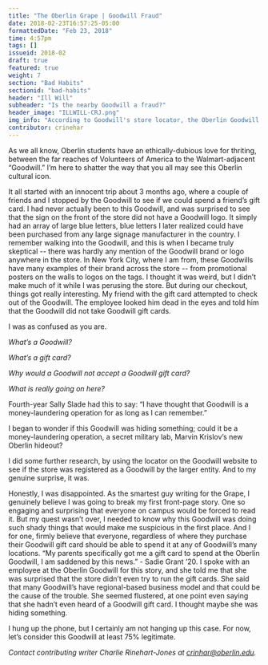 ```yaml
---
title: "The Oberlin Grape | Goodwill Fraud"
date: 2018-02-23T16:57:25-05:00
formattedDate: "Feb 23, 2018"
time: 4:57pm
tags: []
issueid: 2018-02
draft: true
featured: true
weight: 7
section: "Bad Habits"
sectionid: "bad-habits"
header: "Ill Will"
subheader: "Is the nearby Goodwill a fraud?"
header_image: "ILLWILL-CRJ.png"
img_info: "According to Goodwill's store locator, the Oberlin Goodwill is in fact a Goodwill."
contributor: crinehar
---
```


As we all know, Oberlin students have an ethically-dubious love for thriting, between the far reaches of Volunteers of America to the Walmart-adjacent “Goodwill.” I’m here to shatter the way that you all may see this Oberlin cultural icon. 

It all started with an innocent trip about 3 months ago, where a couple of friends and I stopped by the Goodwill to see if we could spend a friend’s gift card. I had never actually been to this Goodwill, and was surprised to see that the sign on the front of the store did not have a Goodwill logo. It simply had an array of large blue letters, blue letters I later realized could have been purchased from any large signage manufacturer in the country. I remember walking into the Goodwill, and this is when I became truly skeptical -- there was hardly any mention of the Goodwill brand or logo anywhere in the store. In New York City, where I am from, these Goodwills have many examples of their brand across the store -- from promotional posters on the walls to logos on the tags. I thought it was weird, but I didn’t make much of it while I was perusing the store. But during our checkout, things got really interesting. My friend with the gift card attempted to check out of the Goodwill. The employee looked him dead in the eyes and told him that the Goodwill did not take Goodwill gift cards.

I was as confused as you are. 

*What’s a Goodwill?*

*What’s a gift card?*

*Why would a Goodwill not accept a Goodwill gift card?*

*What is really going on here?* 

Fourth-year Sally Slade had this to say: “I have thought that Goodwill is a money-laundering operation for as long as I can remember.”

I began to wonder if this Goodwill was hiding something; could it be a money-laundering operation, a secret military lab, Marvin Krislov’s new Oberlin hideout?

I did some further research, by using the locator on the Goodwill website to see if the store was registered as a Goodwill by the larger entity. And to my genuine surprise, it was. 

Honestly, I was disappointed. As the smartest guy writing for the Grape, I genuinely believe I was going to break my first front-page story. One so engaging and surprising that everyone on campus would be forced to read it. But my quest wasn’t over, I needed to know why this Goodwill was doing such shady things that would make me suspicious in the first place. And I for one, firmly believe that everyone, regardless of where they purchase their Goodwill gift card should be able to spend it at any of Goodwill’s many locations. “My parents specifically got me a gift card to spend at the Oberlin Goodwill, I am saddened by this news.” - Sadie Grant ‘20. I spoke with an employee at the Oberlin Goodwill for this story, and she told me that she was surprised that the store didn’t even try to run the gift cards. She said that many Goodwill’s have regional-based business model and that could be the cause of the trouble. She seemed flustered, at one point even saying that she hadn’t even heard of a Goodwill gift card. I thought maybe she was hiding something. 

I hung up the phone, but I certainly am not hanging up this case. For now, let’s consider this Goodwill at least 75% legitimate.

*Contact contributing writer Charlie Rinehart-Jones at crinhar@oberlin.edu.*
